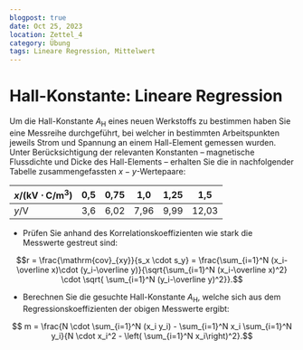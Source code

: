 ```yaml
---
blogpost: true
date: Oct 25, 2023
location: Zettel_4
category: Übung
tags: Lineare Regression, Mittelwert
---
```



# Hall-Konstante: Lineare Regression

Um die Hall-Konstante $A_\mathrm H$ eines neuen Werkstoffs zu bestimmen haben Sie eine Messreihe durchgeführt, bei welcher in bestimmten Arbeitspunkten jeweils Strom und Spannung an einem Hall-Element gemessen wurden. Unter Berücksichtigung der relevanten Konstanten – magnetische Flussdichte und Dicke des Hall-Elements – erhalten Sie die in nachfolgender Tabelle zusammengefassten $x-y$-Wertepaare:

| $x / (\mathrm{kV\cdot C/m^3})$ |  0,5  | 0,75  |  1,0  | 1,25  |  1,5  |
|-------------------------------|-------|-------|-------|-------|-------|
| $y/\mathrm{V}$                |  3,6  | 6,02  | 7,96  | 9,99  | 12,03 |


* Prüfen Sie anhand des Korrelationskoeffizienten wie stark die Messwerte gestreut sind:

$$r = \frac{\mathrm{cov}_{xy}}{s_x \cdot s_y} = \frac{\sum_{i=1}^N (x_i-\overline x)\cdot (y_i-\overline y)}{\sqrt{\sum_{i=1}^N (x_i-\overline x)^2} \cdot \sqrt{ \sum_{i=1}^N (y_i-\overline y)^2}}.$$

* Berechnen Sie die gesuchte Hall-Konstante $A_\mathrm H$, welche sich aus dem Regressionskoeffizienten der obigen Messwerte ergibt:

$$ m = \frac{N \cdot \sum_{i=1}^N (x_i y_i) - \sum_{i=1}^N x_i \sum_{i=1}^N y_i}{N \cdot x_i^2 - \left( \sum_{i=1}^N x_i\right)^2}.$$